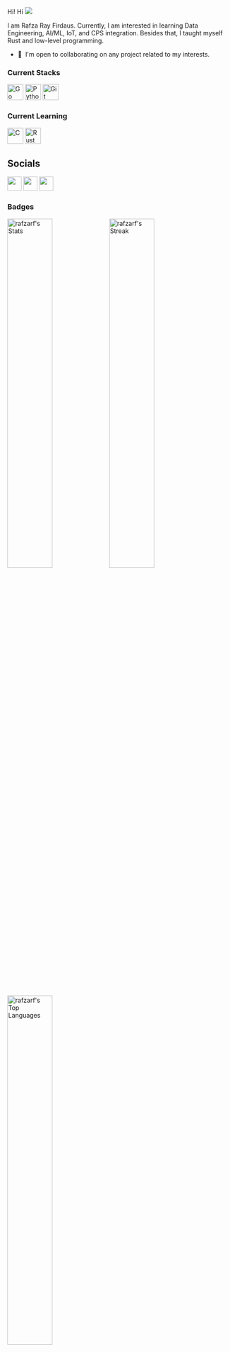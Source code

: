 Hi! Hi ![](https://user-images.githubusercontent.com/18350557/176309783-0785949b-9127-417c-8b55-ab5a4333674e.gif)

I am Rafza Ray Firdaus. Currently, I am interested in learning Data Engineering, AI/ML, IoT, and CPS integration. Besides that, I taught myself Rust and low-level programming.  
* 🤝  I'm open to collaborating on any project related to my interests.

### Current Stacks

<p align="left">
<a href="https://go.dev/doc/" target="_blank" rel="noreferrer"><img src="https://raw.githubusercontent.com/danielcranney/readme-generator/main/public/icons/skills/go-colored.svg" width="36" height="36" alt="Go" /></a>
<a href="https://www.python.org/" target="_blank" rel="noreferrer"><img src="https://raw.githubusercontent.com/danielcranney/readme-generator/main/public/icons/skills/python-colored.svg" width="36" height="36" alt="Python" /></a>
<a href="https://git-scm.com/" target="_blank" rel="noreferrer"><img src="https://raw.githubusercontent.com/danielcranney/readme-generator/main/public/icons/skills/git-colored.svg" width="36" height="36" alt="Git" /></a>
</p>

### Current Learning 
<p align="left">
<a href="https://docs.microsoft.com/en-us/cpp/?view=msvc-170" target="_blank" rel="noreferrer"><img src="https://raw.githubusercontent.com/danielcranney/readme-generator/main/public/icons/skills/c-colored.svg" width="36" height="36" alt="C" /></a>
<a href="https://www.rust-lang.org/" target="_blank" rel="noreferrer"><img src="https://raw.githubusercontent.com/danielcranney/readme-generator/main/public/icons/skills/rust-colored.svg" width="36" height="36" alt="Rust" /></a>
</p>

## Socials
<p align="left"> <a href="https://www.github.com/rafzarf" target="_blank" rel="noreferrer"><img src="https://raw.githubusercontent.com/danielcranney/readme-generator/main/public/icons/socials/github.svg" width="32" height="32" /></a> <a href="http://www.instagram.com/rrayfirdauss" target="_blank" rel="noreferrer"><img src="https://raw.githubusercontent.com/danielcranney/readme-generator/main/public/icons/socials/instagram.svg" width="32" height="32" /></a> <a href="https://www.linkedin.com/in/rafzarf" target="_blank" rel="noreferrer"><img src="https://raw.githubusercontent.com/danielcranney/readme-generator/main/public/icons/socials/linkedin.svg" width="32" height="32" /></a></p>

### Badges
<div align="left">
  <img src="https://github-readme-stats.vercel.app/api?username=rafzarf&theme=dracula&show_icons=true&hide_border=true&count_private=true" alt="rafzarf's Stats" width="45%"/>
  <img src="https://github-readme-streak-stats.herokuapp.com/?user=rafzarf&theme=dracula&hide_border=true" alt="rafzarf's Streak" width="45%"/>
</div>
<img src="https://github-readme-stats.vercel.app/api/top-langs/?username=rafzarf&theme=dracula&show_icons=true&hide_border=true&layout=compact" alt="rafzarf's Top Languages" width="45%"/>

